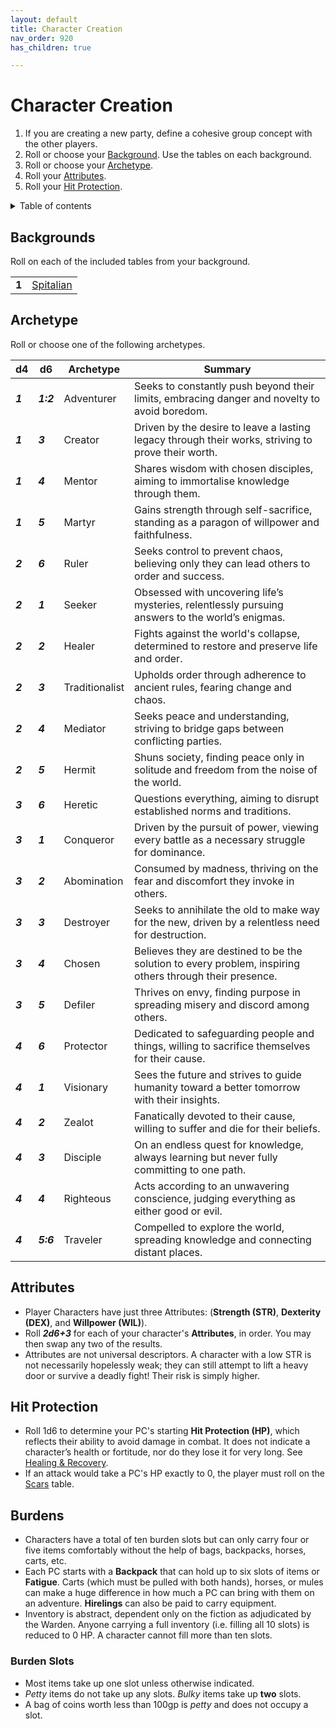 ```yaml
---
layout: default
title: Character Creation
nav_order: 920
has_children: true

---
```


# Character Creation

1. If you are creating a new party, define a cohesive group concept with the other players.
2. Roll or choose your [Background](character-creation.md#Backgrounds). Use the tables on each background.
3. Roll or choose your [Archetype](character-creation.md#Archetype).
4. Roll your [Attributes](character-creation.md#Attributes).
5. Roll your [Hit Protection](character-creation.md#Hit%20Protection).

<details close markdown="block">
  <summary id="index">
    Table of contents
  </summary>
  {: .text-delta }
- TOC
{:toc}
</details>

## Backgrounds

Roll on each of the included tables from your background.

|       |                                                           |
| ----- | --------------------------------------------------------- |
| **1** | [Spitalian](character-creation/backgrounds/spitalians.md) |

## Archetype

Roll or choose one of the following archetypes.

| d4      | d6        | Archetype      | Summary                                                                                                  |
| ------- | --------- | -------------- | -------------------------------------------------------------------------------------------------------- |
| ***1*** | ***1:2*** | Adventurer     | Seeks to constantly push beyond their limits, embracing danger and novelty to avoid boredom.             |
| ***1*** | ***3***   | Creator        | Driven by the desire to leave a lasting legacy through their works, striving to prove their worth.       |
| ***1*** | ***4***   | Mentor         | Shares wisdom with chosen disciples, aiming to immortalise knowledge through them.                       |
| ***1*** | ***5***   | Martyr         | Gains strength through self-sacrifice, standing as a paragon of willpower and faithfulness.              |
| ***2*** | ***6***   | Ruler          | Seeks control to prevent chaos, believing only they can lead others to order and success.                |
| ***2*** | ***1***   | Seeker         | Obsessed with uncovering life’s mysteries, relentlessly pursuing answers to the world’s enigmas.         |
| ***2*** | ***2***   | Healer         | Fights against the world's collapse, determined to restore and preserve life and order.                  |
| ***2*** | ***3***   | Traditionalist | Upholds order through adherence to ancient rules, fearing change and chaos.                              |
| ***2*** | ***4***   | Mediator       | Seeks peace and understanding, striving to bridge gaps between conflicting parties.                      |
| ***2*** | ***5***   | Hermit         | Shuns society, finding peace only in solitude and freedom from the noise of the world.                   |
| ***3*** | ***6***   | Heretic        | Questions everything, aiming to disrupt established norms and traditions.                                |
| ***3*** | ***1***   | Conqueror      | Driven by the pursuit of power, viewing every battle as a necessary struggle for dominance.              |
| ***3*** | ***2***   | Abomination    | Consumed by madness, thriving on the fear and discomfort they invoke in others.                          |
| ***3*** | ***3***   | Destroyer      | Seeks to annihilate the old to make way for the new, driven by a relentless need for destruction.        |
| ***3*** | ***4***   | Chosen         | Believes they are destined to be the solution to every problem, inspiring others through their presence. |
| ***3*** | ***5***   | Defiler        | Thrives on envy, finding purpose in spreading misery and discord among others.                           |
| ***4*** | ***6***   | Protector      | Dedicated to safeguarding people and things, willing to sacrifice themselves for their cause.            |
| ***4*** | ***1***   | Visionary      | Sees the future and strives to guide humanity toward a better tomorrow with their insights.              |
| ***4*** | ***2***   | Zealot         | Fanatically devoted to their cause, willing to suffer and die for their beliefs.                         |
| ***4*** | ***3***   | Disciple       | On an endless quest for knowledge, always learning but never fully committing to one path.               |
| ***4*** | ***4***   | Righteous      | Acts according to an unwavering conscience, judging everything as either good or evil.                   |
| ***4*** | ***5:6*** | Traveler       | Compelled to explore the world, spreading knowledge and connecting distant places.                       |

## Attributes

- Player Characters have just three Attributes: (**Strength (STR)**, **Dexterity (DEX)**, and **Willpower (WIL)**). 
- Roll ***2d6+3*** for each of your character's **Attributes**, in order. You may then swap any two of the results. 
- Attributes are not universal descriptors. A character with a low STR is not necessarily hopelessly weak; they can still attempt to lift a heavy door or survive a deadly fight! Their risk is simply higher. 

## Hit Protection

- Roll 1d6 to determine your PC's starting **Hit Protection (HP)**, which reflects their ability to avoid damage in combat. It does not indicate a character’s health or fortitude, nor do they lose it for very long. See [Healing & Recovery](core-rules.md#Healing%20&%20Recovery). 
- If an attack would take a PC's HP exactly to 0, the player must roll on the [Scars](core-rules.md#Scars) table.

## Burdens

- Characters have a total of ten burden slots but can only carry four or five items comfortably without the help of bags, backpacks, horses, carts, etc.
- Each PC starts with a **Backpack** that can hold up to six slots of items or **Fatigue**. Carts (which must be pulled with both hands), horses, or mules can make a huge difference in how much a PC can bring with them on an adventure. **Hirelings** can also be paid to carry equipment. 
- Inventory is abstract, dependent only on the fiction as adjudicated by the Warden. Anyone carrying a full inventory (i.e. filling all 10 slots) is reduced to 0 HP. A character cannot fill more than ten slots.

### Burden Slots

- Most items take up one slot unless otherwise indicated. 
- _Petty_ items do not take up any slots. _Bulky_ items take up **two** slots. 
- A bag of coins worth less than 100gp is _petty_ and does not occupy a slot.
